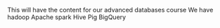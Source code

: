 This will have the content for our advanced databases course
We have hadoop
Apache spark
Hive 
Pig
BigQuery
